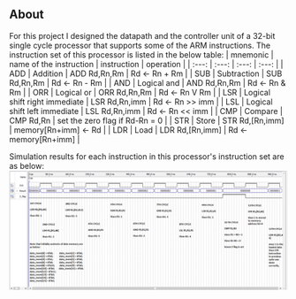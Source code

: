 ## About
For this project I designed the datapath and the controller unit of a 32-bit single cycle processor that supports some of the ARM instructions.
The instruction set of this processor is listed in the below table:
| mnemonic | name of the instruction         | instruction     | operation                      |
| :---:    | :---:                           | :---:           | :---:                          | 
| ADD      | Addition                        | ADD Rd,Rn,Rm    | Rd ← Rn + Rm                   |
| SUB      | Subtraction                     | SUB Rd,Rn,Rm    | Rd ← Rn - Rm                   |
| AND      | Logical and                     | AND Rd,Rn,Rm    | Rd ← Rn & Rm                   |
| ORR      | Logical or                      | ORR Rd,Rn,Rm    | Rd ← Rn V Rm                   |
| LSR      | Logical shift right immediate   | LSR Rd,Rn,imm   | Rd ← Rn >> imm                 |
| LSL      | Logical shift left immediate    | LSL Rd,Rn,imm   | Rd ← Rn << imm                 |
| CMP      | Compare                         | CMP Rd,Rn       | set the zero flag if Rd-Rn = 0 |
| STR      | Store                           | STR Rd,[Rn,imm] | memory[Rn+imm] ← Rd            |
| LDR      | Load                            | LDR Rd,[Rn,imm] | Rd ← memory[Rn+imm]            |


Simulation results for each instruction in this processor's instruction set are as below:
![](waveform.png) 
    

    
